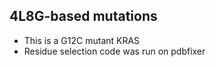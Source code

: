 4L8G-based mutations
--------------------

- This is a G12C mutant KRAS
- Residue selection code was run on pdbfixer